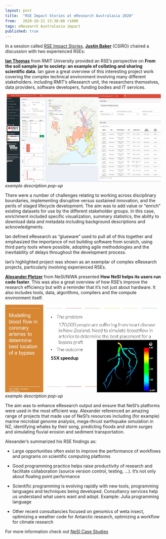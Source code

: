 ```yaml
---
layout: post
title:  "RSE Impact Stories at eResearch Australasia 2020"
from:   2020-10-21 13:30:00 +1000
tags: eResearch Australasia impact
published: true                     
---
```


In a session called [RSE Impact Stories](https://conference.eresearch.edu.au/2020/09/rse-impact-stories/), <u>**Justin Baker**</u> (CSIRO) chaired a discussion with two experienced RSEs:

<u>**Ian Thomas**</u> from RMIT University provided an RSE’s perspective on **From the soil sample jar to society: an example of collating and sharing scientific data**.  Ian gave a great overview of this interesting project work covering the complex technical environment involving many different stakeholders. including RMIT’s eResearch unit, the researchers themselves, data providers, software developers, funding bodies and IT services. 

<span><img src="/assets/thomas1.jpg" /><i>example description pop-up</i></span>

There were a number of challenges relating to working across disciplinary boundaries, implementing disruptive versus sustained innovation, and the perils of staged lifecycle development. The aim was to add value or “enrich” existing datasets for use by the different stakeholder groups.  In this case, enrichment included specific visualization, summary statistics, the ability to download data and metadata including background descriptions and acknowledgments. 

Ian defined eResearch as “glueware” used to pull all of this together and emphasized the importance of not building software from scratch, using third party tools where possible, adopting agile methodologies and the inevitability of delays throughout the development process. 

Ian’s highlighted project was shown as an exemplar of complex eResearch projects, particularly  involving experienced RSEs.

<u>**Alexander Pletzer**</u> from NeSI/NIWA presented **How NeSI helps its users run code faster**. This was also a great overview of how RSE’s improve the research efficiency but with a reminder that it’s not just about hardware. It also includes tools, data, algorithms, compilers and the compute environment itself.

<span><img src="/assets/pletzer1.jpg" /><i>example description pop-up</i></span>

The aim was to enhance eResearch output and ensure that NeSI’s platforms were used in the most efficient way. Alexander referenced an amazing range of projects that made use of NeSI’s resources including (for example) marine microbial genome analysis, mega-thrust earthquake simulation in NZ, identifying whales by their song, predicting floods and storm surges and simulating fluvial erosion and sediment transportation. 

Alexander’s summarized his RSE findings as:
* Large opportunities often exist to improve the performance of workflows and programs on scientific computing platforms

* Good programming practice helps raise productivity of research and facilitate collaboration (source version control, testing, …). It’s not only about floating point performance

* Scientific programming is evolving rapidly with new tools, programming languages and techniques being developed. Consultancy services help us understand what users want and adopt. Example: Julia programming language

* Other recent consultancies focused on genomics of weta insect, optimizing a weather code for Antarctic research, optimizing a workflow for climate research

For more information check out [NeSI Case Studies](https://www.nesi.org.nz/case-studies)